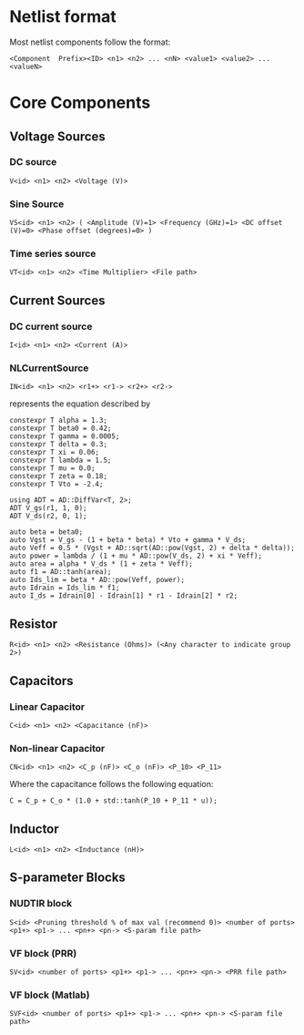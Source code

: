 # Netlist format
Most netlist components follow the format:
```
<Component  Prefix><ID> <n1> <n2> ... <nN> <value1> <value2> ... <valueN>
```
# Core Components
## Voltage Sources
### DC source
```
V<id> <n1> <n2> <Voltage (V)>
```
### Sine Source
```
VS<id> <n1> <n2> ( <Amplitude (V)=1> <Frequency (GHz)=1> <DC offset (V)=0> <Phase offset (degrees)=0> )
```
### Time series source
```
VT<id> <n1> <n2> <Time Multiplier> <File path>
```
## Current Sources
### DC current source
```
I<id> <n1> <n2> <Current (A)>
```
### NLCurrentSource
```
IN<id> <n1> <n2> <r1+> <r1-> <r2+> <r2->
```
represents the equation described by
```
constexpr T alpha = 1.3;
constexpr T beta0 = 0.42;
constexpr T gamma = 0.0005;
constexpr T delta = 0.3;
constexpr T xi = 0.06;
constexpr T lambda = 1.5;
constexpr T mu = 0.0;
constexpr T zeta = 0.18;
constexpr T Vto = -2.4;

using ADT = AD::DiffVar<T, 2>;
ADT V_gs(r1, 1, 0);
ADT V_ds(r2, 0, 1);

auto beta = beta0;
auto Vgst = V_gs - (1 + beta * beta) * Vto + gamma * V_ds;
auto Veff = 0.5 * (Vgst + AD::sqrt(AD::pow(Vgst, 2) + delta * delta));
auto power = lambda / (1 + mu * AD::pow(V_ds, 2) + xi * Veff);
auto area = alpha * V_ds * (1 + zeta * Veff);
auto f1 = AD::tanh(area);
auto Ids_lim = beta * AD::pow(Veff, power);
auto Idrain = Ids_lim * f1;
auto I_ds = Idrain[0] - Idrain[1] * r1 - Idrain[2] * r2;
```

## Resistor
```
R<id> <n1> <n2> <Resistance (Ohms)> (<Any character to indicate group 2>)
```
## Capacitors
### Linear Capacitor
```
C<id> <n1> <n2> <Capacitance (nF)>
```
### Non-linear Capacitor
```
CN<id> <n1> <n2> <C_p (nF)> <C_o (nF)> <P_10> <P_11>
```
Where the capacitance follows the following equation:
```
C = C_p + C_o * (1.0 + std::tanh(P_10 + P_11 * u));
```
## Inductor
```
L<id> <n1> <n2> <Inductance (nH)>
```
## S-parameter Blocks
### NUDTIR block
```
S<id> <Pruning threshold % of max val (recommend 0)> <number of ports> <p1+> <p1-> ... <pn+> <pn-> <S-param file path>
```
### VF block (PRR)
```
SV<id> <number of ports> <p1+> <p1-> ... <pn+> <pn-> <PRR file path>
```
### VF block (Matlab)
```
SVF<id> <number of ports> <p1+> <p1-> ... <pn+> <pn-> <S-param file path>
```
